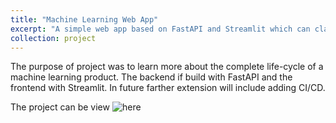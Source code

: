 ```yaml
---
title: "Machine Learning Web App"
excerpt: "A simple web app based on FastAPI and Streamlit which can classify images.<br/><img src='/images/500x300.png'>"
collection: project
---
```


The purpose of project was to learn more about the complete life-cycle of a machine learning product. The backend if build with FastAPI and the frontend with Streamlit. In future farther extension will include adding CI/CD.

The project can be view ![here](something)
